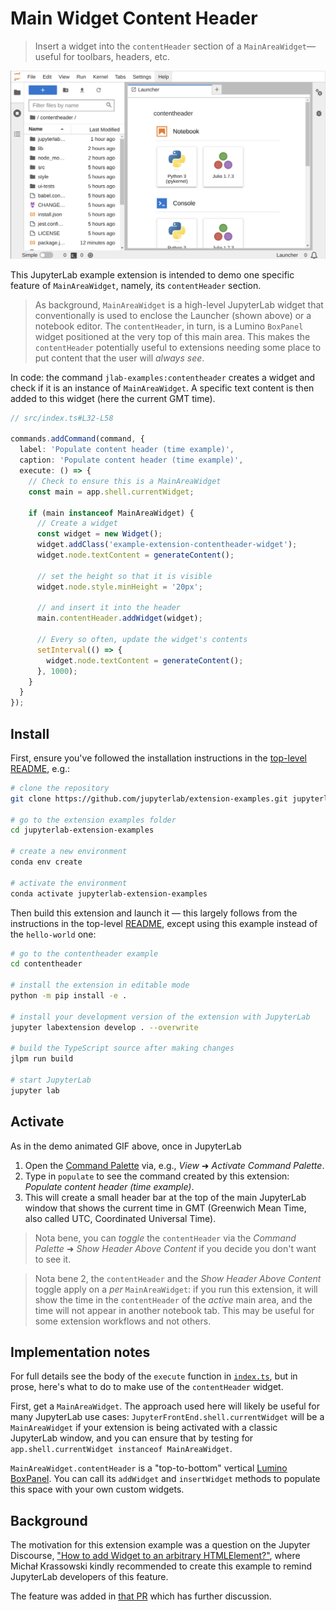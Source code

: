 # Main Widget Content Header

> Insert a widget into the `contentHeader` section of a `MainAreaWidget`—useful for toolbars, headers, etc.

![Demo: activate the extension using Command Palette to populate the time in GMT in the content header](./preview.gif)

This JupyterLab example extension is intended to demo one specific feature of `MainAreaWidget`, namely, its `contentHeader` section.

> As background, `MainAreaWidget` is a high-level JupyterLab widget that conventionally is used to enclose the Launcher (shown above) or a notebook editor. The `contentHeader`, in turn, is a Lumino `BoxPanel` widget positioned at the very top of this main area. This makes the `contentHeader` potentially useful to extensions needing some place to put content that the user will _always see_.

In code: the command `jlab-examples:contentheader` creates a widget and check if it is an instance of `MainAreaWidget`. A specific text content is then added to this widget (here the current GMT time).

```ts
// src/index.ts#L32-L58

commands.addCommand(command, {
  label: 'Populate content header (time example)',
  caption: 'Populate content header (time example)',
  execute: () => {
    // Check to ensure this is a MainAreaWidget
    const main = app.shell.currentWidget;

    if (main instanceof MainAreaWidget) {
      // Create a widget
      const widget = new Widget();
      widget.addClass('example-extension-contentheader-widget');
      widget.node.textContent = generateContent();

      // set the height so that it is visible
      widget.node.style.minHeight = '20px';

      // and insert it into the header
      main.contentHeader.addWidget(widget);

      // Every so often, update the widget's contents
      setInterval(() => {
        widget.node.textContent = generateContent();
      }, 1000);
    }
  }
});
```

## Install

First, ensure you've followed the installation instructions in the [top-level README](../README.md), e.g.:

```bash
# clone the repository
git clone https://github.com/jupyterlab/extension-examples.git jupyterlab-extension-examples

# go to the extension examples folder
cd jupyterlab-extension-examples

# create a new environment
conda env create

# activate the environment
conda activate jupyterlab-extension-examples
```

Then build this extension and launch it — this largely follows from the instructions in the top-level [README](../README.md), except using this example instead of the `hello-world` one:

```bash
# go to the contentheader example
cd contentheader

# install the extension in editable mode
python -m pip install -e .

# install your development version of the extension with JupyterLab
jupyter labextension develop . --overwrite

# build the TypeScript source after making changes
jlpm run build

# start JupyterLab
jupyter lab
```

## Activate

As in the demo animated GIF above, once in JupyterLab

1. Open the [Command Palette](https://jupyterlab.readthedocs.io/en/stable/user/commands.html) via, e.g., _View_ ➜ _Activate Command Palette_.
2. Type in `populate` to see the command created by this extension: _Populate content header (time example)_.
3. This will create a small header bar at the top of the main JupyterLab window that shows the current time in GMT (Greenwich Mean Time, also called UTC, Coordinated Universal Time).

> Nota bene, you can _toggle_ the `contentHeader` via the _Command Palette_ ➜ _Show Header Above Content_ if you decide you don't want to see it.

> Nota bene 2, the `contentHeader` and the _Show Header Above Content_ toggle apply on a _per_ `MainAreaWidget`: if you run this extension, it will show the time in the `contentHeader` of the _active_ main area, and the time will not appear in another notebook tab. This may be useful for some extension workflows and not others.

## Implementation notes

For full details see the body of the `execute` function in [`index.ts`](./src/index.ts), but in prose, here's what to do to make use of the `contentHeader` widget.

First, get a `MainAreaWidget`. The approach used here will likely be useful for many JupyterLab use cases: `JupyterFrontEnd.shell.currentWidget` will be a `MainAreaWidget` if your extension is being activated with a classic JupyterLab window, and you can ensure that by testing for `app.shell.currentWidget instanceof MainAreaWidget`.

`MainAreaWidget.contentHeader` is a "top-to-bottom" vertical [Lumino BoxPanel](https://lumino.readthedocs.io/en/stable/api/classes/widgets.BoxPanel-1.html). You can call its `addWidget` and `insertWidget` methods to populate this space with your own custom widgets.

## Background

The motivation for this extension example was a question on the Jupyter Discourse, ["How to add Widget to an arbitrary HTMLElement?"](https://discourse.jupyter.org/t/how-to-add-widget-to-an-arbitrary-htmlelement/11576), where Michał Krassowski kindly recommended to create this example to remind JupyterLab developers of this feature.

The feature was added in [that PR](https://github.com/jupyterlab/jupyterlab/pull/9984) which has further discussion.
